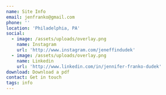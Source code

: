 ```yaml
---
name: Site Info
email: jenfranko@gmail.com
phone: ''
location: 'Philadelphia, PA'
social:
  - image: /assets/uploads/overlay.png
    name: Instagram
    url: 'http://www.instagram.com/jeneffindudek'
  - image: /assets/uploads/overlay.png
    name: Linkedin
    url: 'http://www.linkedin.com/in/jennifer-franko-dudek'
download: Download a pdf
contact: Get in touch
tags: info
---
```


